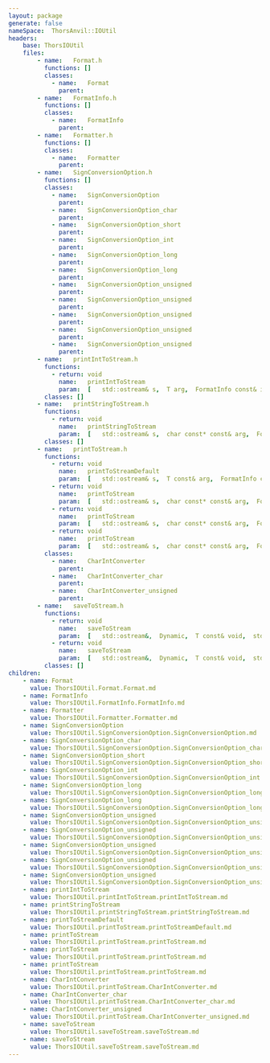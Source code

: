 ```yaml
---
layout: package
generate: false
nameSpace:  ThorsAnvil::IOUtil
headers:
    base: ThorsIOUtil
    files:
        - name:   Format.h
          functions: []
          classes:
            - name:   Format
              parent: 
        - name:   FormatInfo.h
          functions: []
          classes:
            - name:   FormatInfo
              parent: 
        - name:   Formatter.h
          functions: []
          classes:
            - name:   Formatter
              parent: 
        - name:   SignConversionOption.h
          functions: []
          classes:
            - name:   SignConversionOption
              parent: 
            - name:   SignConversionOption_char
              parent: 
            - name:   SignConversionOption_short
              parent: 
            - name:   SignConversionOption_int
              parent: 
            - name:   SignConversionOption_long
              parent: 
            - name:   SignConversionOption_long
              parent: 
            - name:   SignConversionOption_unsigned
              parent: 
            - name:   SignConversionOption_unsigned
              parent: 
            - name:   SignConversionOption_unsigned
              parent: 
            - name:   SignConversionOption_unsigned
              parent: 
            - name:   SignConversionOption_unsigned
              parent: 
        - name:   printIntToStream.h
          functions:
            - return: void
              name:   printIntToStream
              param:  [   std::ostream& s,  T arg,  FormatInfo const& info  ]
          classes: []
        - name:   printStringToStream.h
          functions:
            - return: void
              name:   printStringToStream
              param:  [   std::ostream& s,  char const* const& arg,  FormatInfo const& info  ]
          classes: []
        - name:   printToStream.h
          functions:
            - return: void
              name:   printToStreamDefault
              param:  [   std::ostream& s,  T const& arg,  FormatInfo const&  ]
            - return: void
              name:   printToStream
              param:  [   std::ostream& s,  char const* const& arg,  FormatInfo const& info  ]
            - return: void
              name:   printToStream
              param:  [   std::ostream& s,  char const* const& arg,  FormatInfo const& info  ]
            - return: void
              name:   printToStream
              param:  [   std::ostream& s,  char const* const& arg,  FormatInfo const& info  ]
          classes:
            - name:   CharIntConverter
              parent: 
            - name:   CharIntConverter_char
              parent: 
            - name:   CharIntConverter_unsigned
              parent: 
        - name:   saveToStream.h
          functions:
            - return: void
              name:   saveToStream
              param:  [   std::ostream&,  Dynamic,  T const& void,  std::ostream& s,  Dynamic pos,  int const& size  ]
            - return: void
              name:   saveToStream
              param:  [   std::ostream&,  Dynamic,  T const& void,  std::ostream& s,  Dynamic pos,  int const& size  ]
          classes: []
children:
    - name: Format
      value: ThorsIOUtil.Format.Format.md
    - name: FormatInfo
      value: ThorsIOUtil.FormatInfo.FormatInfo.md
    - name: Formatter
      value: ThorsIOUtil.Formatter.Formatter.md
    - name: SignConversionOption
      value: ThorsIOUtil.SignConversionOption.SignConversionOption.md
    - name: SignConversionOption_char
      value: ThorsIOUtil.SignConversionOption.SignConversionOption_char.md
    - name: SignConversionOption_short
      value: ThorsIOUtil.SignConversionOption.SignConversionOption_short.md
    - name: SignConversionOption_int
      value: ThorsIOUtil.SignConversionOption.SignConversionOption_int.md
    - name: SignConversionOption_long
      value: ThorsIOUtil.SignConversionOption.SignConversionOption_long.md
    - name: SignConversionOption_long
      value: ThorsIOUtil.SignConversionOption.SignConversionOption_long.md
    - name: SignConversionOption_unsigned
      value: ThorsIOUtil.SignConversionOption.SignConversionOption_unsigned.md
    - name: SignConversionOption_unsigned
      value: ThorsIOUtil.SignConversionOption.SignConversionOption_unsigned.md
    - name: SignConversionOption_unsigned
      value: ThorsIOUtil.SignConversionOption.SignConversionOption_unsigned.md
    - name: SignConversionOption_unsigned
      value: ThorsIOUtil.SignConversionOption.SignConversionOption_unsigned.md
    - name: SignConversionOption_unsigned
      value: ThorsIOUtil.SignConversionOption.SignConversionOption_unsigned.md
    - name: printIntToStream
      value: ThorsIOUtil.printIntToStream.printIntToStream.md
    - name: printStringToStream
      value: ThorsIOUtil.printStringToStream.printStringToStream.md
    - name: printToStreamDefault
      value: ThorsIOUtil.printToStream.printToStreamDefault.md
    - name: printToStream
      value: ThorsIOUtil.printToStream.printToStream.md
    - name: printToStream
      value: ThorsIOUtil.printToStream.printToStream.md
    - name: printToStream
      value: ThorsIOUtil.printToStream.printToStream.md
    - name: CharIntConverter
      value: ThorsIOUtil.printToStream.CharIntConverter.md
    - name: CharIntConverter_char
      value: ThorsIOUtil.printToStream.CharIntConverter_char.md
    - name: CharIntConverter_unsigned
      value: ThorsIOUtil.printToStream.CharIntConverter_unsigned.md
    - name: saveToStream
      value: ThorsIOUtil.saveToStream.saveToStream.md
    - name: saveToStream
      value: ThorsIOUtil.saveToStream.saveToStream.md
---
```

